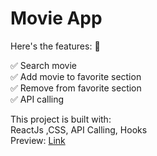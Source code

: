 # Movie App
Here's the features: 🚀

✅ Search movie <br>
✅ Add movie to favorite section<br>
✅ Remove from favorite section<br>
✅ API calling <br>

This project is built with:<br>
ReactJs ,CSS, API Calling, Hooks <br>
Preview:  <a href="https://grocery-bud-using-js.vercel.app/">Link</a>
